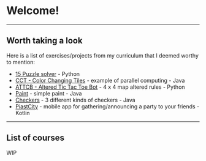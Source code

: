 # Welcome!
---
## Worth taking a look
Here is a list of exercises/projects from my curriculum that I deemed worthy
to mention:
* [15 Puzzle solver](https://github.com/KiwiGrenade/15Puzzle) - Python
* [CCT - Color Changing Tiles](https://github.com/KiwiGrenade/color-changing-tiles) - example of parallel computing - Java
* [ATTCB - Altered Tic Tac Toe Bot](https://github.com/KiwiGrenade/ATTCB) - 4 x 4 map altered rules - Python
* [Paint](https://github.com/KiwiGrenade/Paint) - simple paint - Java
* [Checkers](https://github.com/KiwiGrenade/Checkers) - 3 different kinds of checkers - Java
* [PiastCity](https://github.com/suchyGracz/PiastCity) - mobile app for gathering/announcing a party to your friends - Kotlin
---
## List of courses
 WIP
